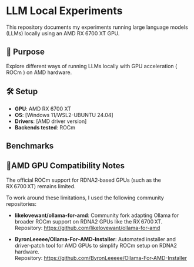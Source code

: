 # LLM Local Experiments

This repository documents my experiments running large language models (LLMs) locally using an AMD RX 6700 XT GPU.

## 🧠 Purpose

Explore different ways of running LLMs locally with GPU acceleration ( ROCm ) on AMD hardware.

## 🛠️ Setup

- **GPU**: AMD RX 6700 XT
- **OS**: [Windows 11/WSL2-UBUNTU 24.04]
- **Drivers**: [AMD driver version]
- **Backends tested**: ROCm

## Benchmarks


## 📌AMD GPU Compatibility Notes

The official ROCm support for RDNA2‑based GPUs (such as the RX 6700 XT) remains limited.

To work around these limitations, I used the following community repositories:

- **likelovewant/ollama-for-amd**: Community fork adapting Ollama for broader ROCm support on RDNA2 GPUs like the RX 6700 XT.  
  Repository: https://github.com/likelovewant/ollama-for-amd

- **ByronLeeeee/Ollama‑For‑AMD‑Installer**: Automated installer and driver‐patch tool for AMD GPUs to simplify ROCm setup on RDNA2 hardware.  
  Repository: https://github.com/ByronLeeeee/Ollama-For-AMD-Installer
